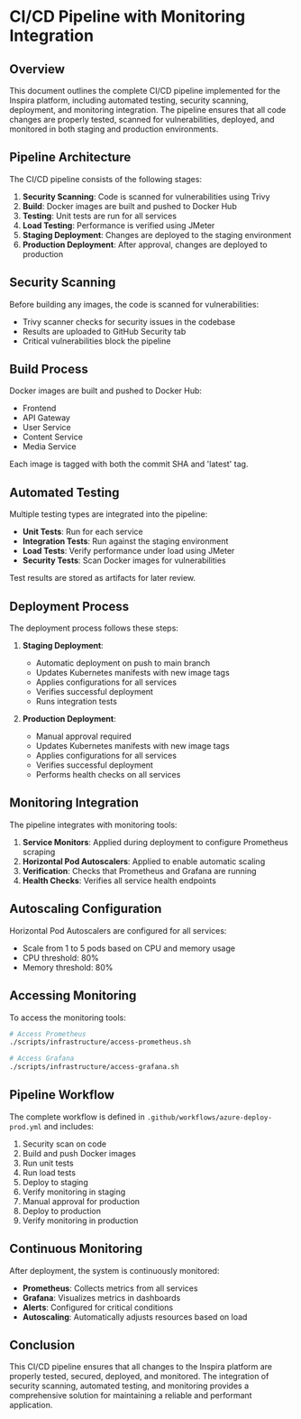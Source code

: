 # CI/CD Pipeline with Monitoring Integration

## Overview

This document outlines the complete CI/CD pipeline implemented for the Inspira platform, including automated testing, security scanning, deployment, and monitoring integration. The pipeline ensures that all code changes are properly tested, scanned for vulnerabilities, deployed, and monitored in both staging and production environments.

## Pipeline Architecture

The CI/CD pipeline consists of the following stages:

1. **Security Scanning**: Code is scanned for vulnerabilities using Trivy
2. **Build**: Docker images are built and pushed to Docker Hub
3. **Testing**: Unit tests are run for all services
4. **Load Testing**: Performance is verified using JMeter
5. **Staging Deployment**: Changes are deployed to the staging environment
6. **Production Deployment**: After approval, changes are deployed to production

## Security Scanning

Before building any images, the code is scanned for vulnerabilities:

- Trivy scanner checks for security issues in the codebase
- Results are uploaded to GitHub Security tab
- Critical vulnerabilities block the pipeline

## Build Process

Docker images are built and pushed to Docker Hub:

- Frontend
- API Gateway
- User Service
- Content Service
- Media Service

Each image is tagged with both the commit SHA and 'latest' tag.

## Automated Testing

Multiple testing types are integrated into the pipeline:

- **Unit Tests**: Run for each service
- **Integration Tests**: Run against the staging environment
- **Load Tests**: Verify performance under load using JMeter
- **Security Tests**: Scan Docker images for vulnerabilities

Test results are stored as artifacts for later review.

## Deployment Process

The deployment process follows these steps:

1. **Staging Deployment**:
   - Automatic deployment on push to main branch
   - Updates Kubernetes manifests with new image tags
   - Applies configurations for all services
   - Verifies successful deployment
   - Runs integration tests

2. **Production Deployment**:
   - Manual approval required
   - Updates Kubernetes manifests with new image tags
   - Applies configurations for all services
   - Verifies successful deployment
   - Performs health checks on all services

## Monitoring Integration

The pipeline integrates with monitoring tools:

1. **Service Monitors**: Applied during deployment to configure Prometheus scraping
2. **Horizontal Pod Autoscalers**: Applied to enable automatic scaling
3. **Verification**: Checks that Prometheus and Grafana are running
4. **Health Checks**: Verifies all service health endpoints

## Autoscaling Configuration

Horizontal Pod Autoscalers are configured for all services:

- Scale from 1 to 5 pods based on CPU and memory usage
- CPU threshold: 80%
- Memory threshold: 80%

## Accessing Monitoring

To access the monitoring tools:

```bash
# Access Prometheus
./scripts/infrastructure/access-prometheus.sh

# Access Grafana
./scripts/infrastructure/access-grafana.sh
```

## Pipeline Workflow

The complete workflow is defined in `.github/workflows/azure-deploy-prod.yml` and includes:

1. Security scan on code
2. Build and push Docker images
3. Run unit tests
4. Run load tests
5. Deploy to staging
6. Verify monitoring in staging
7. Manual approval for production
8. Deploy to production
9. Verify monitoring in production

## Continuous Monitoring

After deployment, the system is continuously monitored:

- **Prometheus**: Collects metrics from all services
- **Grafana**: Visualizes metrics in dashboards
- **Alerts**: Configured for critical conditions
- **Autoscaling**: Automatically adjusts resources based on load

## Conclusion

This CI/CD pipeline ensures that all changes to the Inspira platform are properly tested, secured, deployed, and monitored. The integration of security scanning, automated testing, and monitoring provides a comprehensive solution for maintaining a reliable and performant application. 
